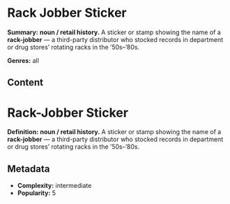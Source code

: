 # Rack Jobber Sticker

**Summary:** **noun / retail history.** A sticker or stamp showing the name of a **rack-jobber** — a third-party distributor who stocked records in department or drug stores’ rotating racks in the ’50s–’80s.

**Genres:** all

## Content

# Rack-Jobber Sticker

**Definition:** **noun / retail history.** A sticker or stamp showing the name of a **rack-jobber** — a third-party distributor who stocked records in department or drug stores’ rotating racks in the ’50s–’80s.

## Metadata

- **Complexity:** intermediate
- **Popularity:** 5
